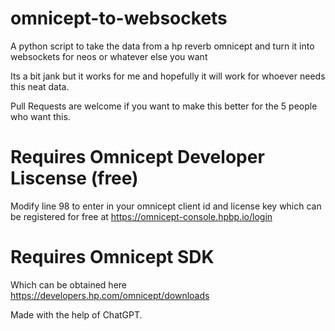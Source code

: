 # omnicept-to-websockets
A python script to take the data from a hp reverb omnicept and turn it into websockets for neos or whatever else you want

Its a bit jank but it works for me and hopefully it will work for whoever needs this neat data.

Pull Requests are welcome if you want to make this better for the 5 people who want this.

# Requires Omnicept Developer Liscense (free)
Modify line 98 to enter in your omnicept client id and license key which can be registered for free at https://omnicept-console.hpbp.io/login

# Requires Omnicept SDK
Which can be obtained here https://developers.hp.com/omnicept/downloads

Made with the help of ChatGPT.
